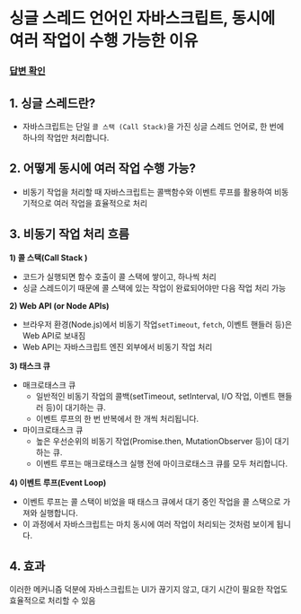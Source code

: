 # 싱글 스레드 언어인 자바스크립트, 동시에 여러 작업이 수행 가능한 이유

### [답변 확인](https://www.maeil-mail.kr/question/57)

## 1. **싱글 스레드란?**

- 자바스크립트는 단일 `콜 스택 (Call Stack)`을 가진 싱글 스레드 언어로, 한 번에 하나의 작업만 처리합니다.

## 2. **어떻게 동시에 여러 작업 수행 가능?**

- 비동기 작업을 처리할 때 자바스크립트는 콜백함수와 이벤트 루프를 활용하여 비동기적으로 여러 작업을 효율적으로 처리

## 3. **비동기 작업 처리 흐름**

**1) 콜 스택(Call Stack )**

- 코드가 실행되면 함수 호출이 콜 스택에 쌓이고, 하나씩 처리
- 싱글 스레드이기 때문에 콜 스택에 있는 작업이 완료되어야만 다음 작업 처리 가능

**2) Web API (or Node APIs)**

- 브라우저 환경(Node.js)에서 비동기 작업`setTimeout`, `fetch`, 이벤트 핸들러 등)은 Web API로 보내짐
- Web API는 자바스크립트 엔진 외부에서 비동기 작업 처리

**3) 태스크 큐**

- 매크로태스크 큐
  - 일반적인 비동기 작업의 콜백(setTimeout, setInterval, I/O 작업, 이벤트 핸들러 등)이 대기하는 큐.
  - 이벤트 루프의 한 번 반복에서 한 개씩 처리됩니다.
- 마이크로태스크 큐
  - 높은 우선순위의 비동기 작업(Promise.then, MutationObserver 등)이 대기하는 큐.
  - 이벤트 루프는 매크로태스크 실행 전에 마이크로태스크 큐를 모두 처리합니다.

**4) 이벤트 루프(Event Loop)**

- 이벤트 루프는 콜 스택이 비었을 때 태스크 큐에서 대기 중인 작업을 콜 스택으로 가져와 실행합니다.
- 이 과정에서 자바스크립트는 마치 동시에 여러 작업이 처리되는 것처럼 보이게 됩니다.

## 4. **효과**

이러한 메커니즘 덕분에 자바스크립트는 UI가 끊기지 않고, 대기 시간이 필요한 작업도 효율적으로 처리할 수 있음

